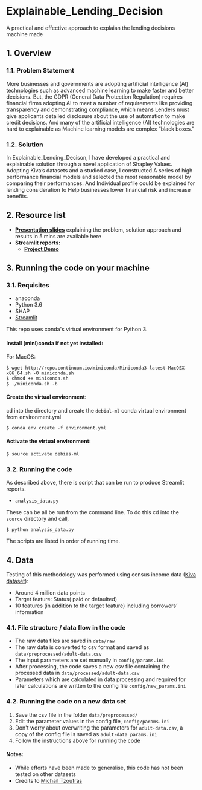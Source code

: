 # Explainable_Lending_Decision
A practical and effective approach to explaian the lending decisions machine made

## 1. Overview

### 1.1. Problem Statement

More businesses and governments are adopting artificial intelligence (AI) technologies such as advanced machine learning to make faster and better decisions. But, the GDPR (General Data Protection Regulation) requires financial firms adopting AI to meet a number of requirements like providing transparency and demonstrating compliance, which means Lenders must give applicants detailed disclosure about the use of automation to make credit decisions. And many of the artificial intelligence (AI) technologies are hard to explainable as Machine learning models are complex “black boxes.”

### 1.2. Solution

In Explainable_Lending_Decison, I have developed a practical and explainable solution through a novel application of Shapley Values.  Adopting Kiva’s datasets and a studied case, I constructed A series of high performance financial models and selected the most reasonable model by comparing their performances. And Individual profile could be explained for lending consideration to Help businesses lower financial risk and increase benefits.

## 2. Resource list

- [**Presentation slides**](bit.ly/explainable_ff_slides) explaining the problem, solution approach and results in 5 mins are available here
- **Streamlit reports:**
  - [**Project Demo**](https://share.streamlit.io/0.36.0-2Qf24/index.html?id=JDjgoPh55HrSxbKvpthCj2M) 

## 3. Running the code on your machine

### 3.1. Requisites

- anaconda
- Python 3.6 
- SHAP
- [Streamlit](https://streamlit.io/secret/docs/index.html)

This repo uses conda's virtual environment for Python 3.

#### Install (mini)conda if not yet installed:

For MacOS:
```shell
$ wget http://repo.continuum.io/miniconda/Miniconda3-latest-MacOSX-x86_64.sh -O miniconda.sh
$ chmod +x miniconda.sh
$ ./miniconda.sh -b
```

#### Create the virtual environment:

cd into the directory and create the ```debial-ml``` conda virtual environment from environment.yml
```shell
$ conda env create -f environment.yml
```

#### Activate the virtual environment:

```shell
$ source activate debias-ml
```

### 3.2. Running the code

As described above, there is script that can be run to produce Streamlit reports.
- ```analysis_data.py```

These can be all be run from the command line. To do this cd into the ```source``` directory and call,
```shell
$ python analysis_data.py
```
The scripts are listed in order of running time.

## 4. Data

Testing of this methodology was performed using census income data ([Kiva dataset](https://bigml.com/user/ashikiar/gallery/dataset/52290c30035d0729c1004566)):
- Around 4 million data points
- Target feature: Status( paid or defaulted)
- 10 features (in addition to the target feature) including borrowers’ information


### 4.1. File structure / data flow in the code

- The raw data files are saved in ```data/raw```
- The raw data is converted to csv format and saved as ```data/preprocessed/adult-data.csv```
- The input parameters are set manually in ```config/params.ini```
- After processing, the code saves a new csv file containing the processed data in ```data/processed/adult-data.csv```
- Parameters which are calculated in data processing and required for later calculations are written to the config file ```config/new_params.ini```

### 4.2. Running the code on a new data set

1. Save the csv file in the folder ```data/preprocessed/```
2. Edit the parameter values in the config file, ```config/params.ini```
3. Don't worry about overwriting the parameters for ```adult-data.csv```, a copy of the config file is saved as ```adult-data_params.ini```
4. Follow the instructions above for running the code

#### Notes:

- While efforts have been made to generalise, this code has not been tested on other datasets
- Credits to [Michail Tzoufras](https://github.com/michail-tzoufras/LendingAtlas)
